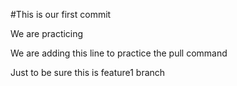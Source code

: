 #This is our first commit

We are practicing

We are adding this line to practice the pull command

Just to be sure this is feature1 branch
